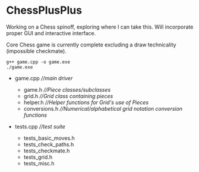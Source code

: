 # ChessPlusPlus

Working on a Chess spinoff, exploring where I can take this. Will incorporate proper GUI and interactive interface.

Core Chess game is currently complete excluding a draw technicality (impossible checkmate).

```
g++ game.cpp -o game.exe
./game.exe
```
- game.cpp  *//main driver*
  - game.h  *//Piece classes/subclasses*
  - grid.h  *//Grid class containing pieces*
  - helper.h  *//Helper functions for Grid's use of Pieces*
  - conversions.h  *//Numerical/alphabetical grid notation conversion functions*
  
- tests.cpp  *//test suite*
  - tests_basic_moves.h
  - tests_check_paths.h
  - tests_checkmate.h
  - tests_grid.h
  - tests_misc.h
